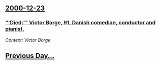 ## [2000-12-23](/news/2000/12/23/index.md)

### ["'Died:"' Victor Borge, 91, Danish comedian, conductor and pianist.](/news/2000/12/23/died-victor-borge-91-danish-comedian-conductor-and-pianist.md)
_Context: Victor Borge_

## [Previous Day...](/news/2000/12/22/index.md)

